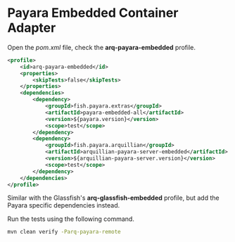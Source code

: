 # Payara Embedded Container Adapter

Open the *pom.xml* file, check the **arq-payara-embedded** profile.

```xml
<profile>
    <id>arq-payara-embedded</id>
    <properties>
        <skipTests>false</skipTests>
    </properties>
    <dependencies>
        <dependency>
            <groupId>fish.payara.extras</groupId>
            <artifactId>payara-embedded-all</artifactId>
            <version>${payara.version}</version>
            <scope>test</scope>
        </dependency>
        <dependency>
            <groupId>fish.payara.arquillian</groupId>
            <artifactId>arquillian-payara-server-embedded</artifactId>
            <version>${arquillian-payara-server.version}</version>
            <scope>test</scope>
        </dependency>
    </dependencies>
</profile>
```

Similar with the Glassfish's **arq-glassfish-embedded** profile, but add the Payara specific dependencies instead.

Run the tests using the following command.

```bash
mvn clean verify -Parq-payara-remote
```


